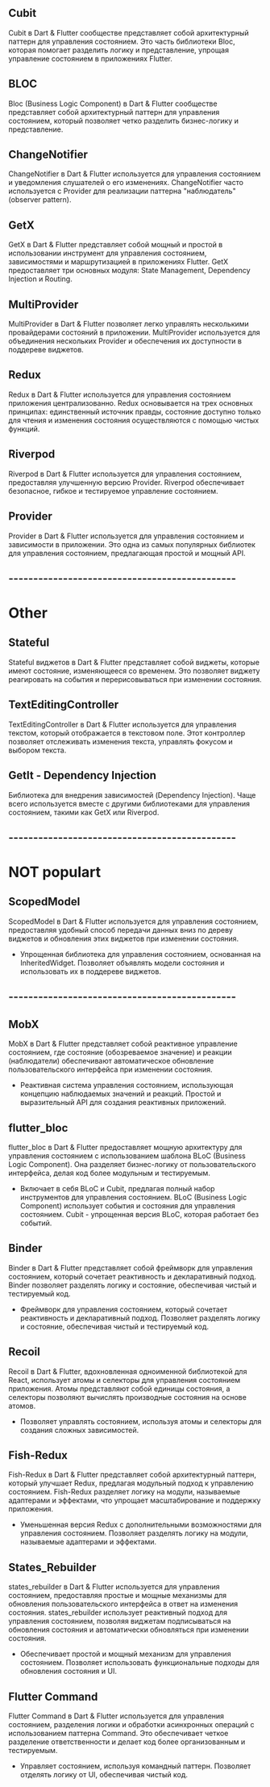## Cubit
Cubit в Dart & Flutter сообществе представляет собой архитектурный паттерн для управления состоянием. Это часть библиотеки Bloc, которая помогает разделить логику и представление, упрощая управление состоянием в приложениях Flutter.

## BLOC
Bloc (Business Logic Component) в Dart & Flutter сообществе представляет собой архитектурный паттерн для управления состоянием, который позволяет четко разделить бизнес-логику и представление.

## ChangeNotifier 
ChangeNotifier в Dart & Flutter используется для управления состоянием и уведомления слушателей о его изменениях. ChangeNotifier часто используется с Provider для реализации паттерна "наблюдатель" (observer pattern).

## GetX
GetX в Dart & Flutter представляет собой мощный и простой в использовании инструмент для управления состоянием, зависимостями и маршрутизацией в приложениях Flutter. GetX предоставляет три основных модуля: State Management, Dependency Injection и Routing.

## MultiProvider 
MultiProvider в Dart & Flutter позволяет легко управлять несколькими провайдерами состояний в приложении. MultiProvider используется для объединения нескольких Provider и обеспечения их доступности в поддереве виджетов.

## Redux 
Redux в Dart & Flutter используется для управления состоянием приложения централизованно. Redux основывается на трех основных принципах: единственный источник правды, состояние доступно только для чтения и изменения состояния осуществляются с помощью чистых функций.

## Riverpod
Riverpod в Dart & Flutter используется для управления состоянием, предоставляя улучшенную версию Provider. Riverpod обеспечивает безопасное, гибкое и тестируемое управление состоянием.

## Provider
Provider в Dart & Flutter используется для управления состоянием и зависимости в приложении. Это одна из самых популярных библиотек для управления состоянием, предлагающая простой и мощный API.

## ----------------------------------------------
# Other
## Stateful 
Stateful виджетов в Dart & Flutter представляет собой виджеты, которые имеют состояние, изменяющееся со временем. Это позволяет виджету реагировать на события и перерисовываться при изменении состояния.

## TextEditingController
TextEditingController в Dart & Flutter используется для управления текстом, который отображается в текстовом поле. Этот контроллер позволяет отслеживать изменения текста, управлять фокусом и выбором текста.

## GetIt - Dependency Injection
Библиотека для внедрения зависимостей (Dependency Injection).
Чаще всего используется вместе с другими библиотеками для управления состоянием, такими как GetX или Riverpod.

## ----------------------------------------------
# NOT populart
## ScopedModel
ScopedModel в Dart & Flutter используется для управления состоянием, предоставляя удобный способ передачи данных вниз по дереву виджетов и обновления этих виджетов при изменении состояния.
- Упрощенная библиотека для управления состоянием, основанная на InheritedWidget.
Позволяет объявлять модели состояния и использовать их в поддереве виджетов.


## ----------------------------------------------

## MobX
MobX в Dart & Flutter представляет собой реактивное управление состоянием, где состояние (обозреваемое значение) и реакции (наблюдатели) обеспечивают автоматическое обновление пользовательского интерфейса при изменении состояния.
- Реактивная система управления состоянием, использующая концепцию наблюдаемых значений и реакций.
Простой и выразительный API для создания реактивных приложений.

## flutter_bloc
 flutter_bloc в Dart & Flutter предоставляет мощную архитектуру для управления состоянием с использованием шаблона BLoC (Business Logic Component). Она разделяет бизнес-логику от пользовательского интерфейса, делая код более модульным и тестируемым.
- Включает в себя BLoC и Cubit, предлагая полный набор инструментов для управления состоянием.
BLoC (Business Logic Component) использует события и состояния для управления состоянием.
Cubit - упрощенная версия BLoC, которая работает без событий.

## Binder
Binder в Dart & Flutter представляет собой фреймворк для управления состоянием, который сочетает реактивность и декларативный подход. Binder позволяет разделять логику и состояние, обеспечивая чистый и тестируемый код.
- Фреймворк для управления состоянием, который сочетает реактивность и декларативный подход.
Позволяет разделять логику и состояние, обеспечивая чистый и тестируемый код.

## Recoil
Recoil в Dart & Flutter, вдохновленная одноименной библиотекой для React, использует атомы и селекторы для управления состоянием приложения. Атомы представляют собой единицы состояния, а селекторы позволяют вычислять производные состояния на основе атомов.
- Позволяет управлять состоянием, используя атомы и селекторы для создания сложных зависимостей.

## Fish-Redux
Fish-Redux в Dart & Flutter представляет собой архитектурный паттерн, который улучшает Redux, предлагая модульный подход к управлению состоянием. Fish-Redux разделяет логику на модули, называемые адаптерами и эффектами, что упрощает масштабирование и поддержку приложения.
- Уменьшенная версия Redux с дополнительными возможностями для управления состоянием.
Позволяет разделять логику на модули, называемые адаптерами и эффектами.

## States_Rebuilder
 states_rebuilder в Dart & Flutter используется для управления состоянием, предоставляя простые и мощные механизмы для обновления пользовательского интерфейса в ответ на изменения состояния. states_rebuilder использует реактивный подход для управления состоянием, позволяя виджетам подписываться на обновления состояния и автоматически обновляться при изменении состояния.
- Обеспечивает простой и мощный механизм для управления состоянием.
Позволяет использовать функциональные подходы для обновления состояния и UI.

## Flutter Command
Flutter Command в Dart & Flutter используется для управления состоянием, разделения логики и обработки асинхронных операций с использованием паттерна Command. Это обеспечивает четкое разделение ответственности и делает код более организованным и тестируемым.
- Управляет состоянием, используя командный паттерн.
Позволяет отделять логику от UI, обеспечивая чистый код.